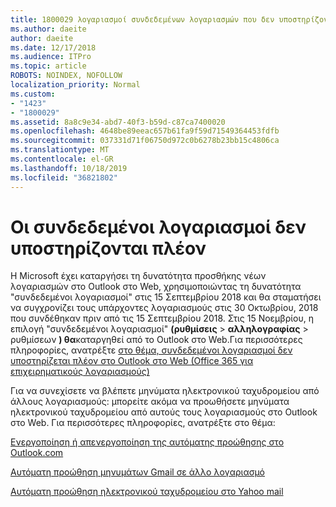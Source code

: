```yaml
---
title: 1800029 λογαριασμοί συνδεδεμένων λογαριασμών που δεν υποστηρίζονται στο Outlook στο Web
ms.author: daeite
author: daeite
ms.date: 12/17/2018
ms.audience: ITPro
ms.topic: article
ROBOTS: NOINDEX, NOFOLLOW
localization_priority: Normal
ms.custom:
- "1423"
- "1800029"
ms.assetid: 8a8c9e34-abd7-40f3-b59d-c87ca7400020
ms.openlocfilehash: 4648be89eeac657b61fa9f59d71549364453fdfb
ms.sourcegitcommit: 037331d71f06750d972c0b6278b23bb15c4806ca
ms.translationtype: MT
ms.contentlocale: el-GR
ms.lasthandoff: 10/18/2019
ms.locfileid: "36821802"
---
```

# <a name="connected-accounts-are-no-longer-supported"></a>Οι συνδεδεμένοι λογαριασμοί δεν υποστηρίζονται πλέον

Η Microsoft έχει καταργήσει τη δυνατότητα προσθήκης νέων λογαριασμών στο Outlook στο Web, χρησιμοποιώντας τη δυνατότητα "συνδεδεμένοι λογαριασμοί" στις 15 Σεπτεμβρίου 2018 και θα σταματήσει να συγχρονίζει τους υπάρχοντες λογαριασμούς στις 30 Οκτωβρίου, 2018 που συνδέθηκαν πριν από τις 15 Σεπτεμβρίου 2018. Στις 15 Νοεμβρίου, η επιλογή "συνδεδεμένοι λογαριασμοί" **(ρυθμίσεις** \> **αλληλογραφίας** \> ρυθμίσεων **) θα**καταργηθεί από το Outlook στο Web.Για περισσότερες πληροφορίες, ανατρέξτε [στο θέμα, συνδεδεμένοι λογαριασμοί δεν υποστηρίζεται πλέον στο Outlook στο Web (Office 365 για επιχειρηματικούς λογαριασμούς)](https://support.office.com/article/Connected-accounts-is-no-longer-supported-in-Outlook-on-the-web-Office-365-for-business-accounts-5cc526bf-e928-4a99-8b9f-5e089df7d887)
  
Για να συνεχίσετε να βλέπετε μηνύματα ηλεκτρονικού ταχυδρομείου από άλλους λογαριασμούς: μπορείτε ακόμα να προωθήσετε μηνύματα ηλεκτρονικού ταχυδρομείου από αυτούς τους λογαριασμούς στο Outlook στο Web. Για περισσότερες πληροφορίες, ανατρέξτε στο θέμα:
  
[Ενεργοποίηση ή απενεργοποίηση της αυτόματης προώθησης στο Outlook.com](https://go.microsoft.com/fwlink/?linkid=2038346)
  
[Αυτόματη προώθηση μηνυμάτων Gmail σε άλλο λογαριασμό](https://aka.ms/forward-gmail-messages)
  
[Αυτόματη προώθηση ηλεκτρονικού ταχυδρομείου στο Yahoo mail](https://aka.ms/yahoo-email-forwarding)
  